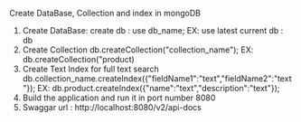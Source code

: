 Create DataBase, Collection and index in mongoDB
1. Create DataBase:
    create db : use db_name; EX: use latest
    current db : db
2. Create Collection
    db.createCollection("collection_name"); EX: db.createCollection("product)
3. Create Text Index for full text search
    db.collection_name.createIndex({"fieldName1":"text","fieldName2":"text"}); EX: db.product.createIndex({"name":"text","description":"text"});
 4. Build the application and run it in port number 8080
 5. Swaggar url : http://localhost:8080/v2/api-docs
 

